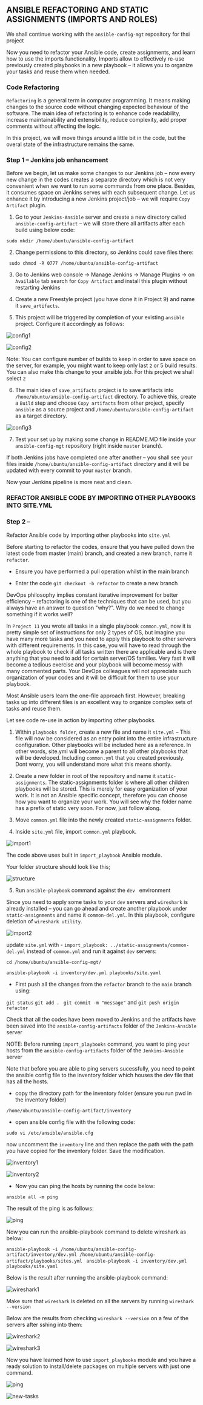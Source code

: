 ## ANSIBLE REFACTORING AND STATIC ASSIGNMENTS (IMPORTS AND ROLES)

We shall continue working with the ` ansible-config-mgt ` repository for thsi project

Now you need to refactor your Ansible code, create assignments, and learn how to use the imports functionality. Imports allow to effectively re-use previously created playbooks in a new playbook – it allows you to organize your tasks and reuse them when needed.

### Code Refactoring

`Refactoring` is a general term in computer programming. It means making changes to the source code without changing expected behaviour of the software. The main idea of refactoring is to enhance code readability, increase maintainability and extensibility, reduce complexity, add proper comments without affecting the logic.

In this project, we will move things around a little bit in the code, but the overal state of the infrastructure remains the same.

### Step 1 – Jenkins job enhancement

Before we begin, let us make some changes to our Jenkins job – now every new change in the codes creates a separate directory which is not very convenient when we want to run some commands from one place. Besides, it consumes space on Jenkins serves with each subsequent change. Let us enhance it by introducing a new Jenkins project/job – we will require `Copy Artifact` plugin.

1. Go to your `Jenkins-Ansible` server and create a new directory called `ansible-config-artifact` – we will store there all artifacts after each build using below code:

`sudo mkdir /home/ubuntu/ansible-config-artifact`

2. Change permissions to this directory, so Jenkins could save files there:

` sudo chmod -R 0777 /home/ubuntu/ansible-config-artifact`

3. Go to Jenkins web console -> Manage Jenkins -> Manage Plugins -> on `Available` tab search for `Copy Artifact` and install this plugin without restarting Jenkins

4. Create a new Freestyle project (you have done it in Project 9) and name it `save_artifacts`.

5. This project will be triggered by completion of your existing `ansible` project. Configure it accordingly as follows:


![config1](./Images/config1.png)

![config2](./Images/config2.png)

Note: You can configure number of builds to keep in order to save space on the server, for example, you might want to keep only last `2` or 5 build results. You can also make this change to your ansible job. For this project we shall select `2`

6. The main idea of `save_artifacts` project is to save artifacts into `/home/ubuntu/ansible-config-artifact` directory. To achieve this, create a `Build` step and choose `Copy artifacts` from other project, specify `ansible` as a source project and `/home/ubuntu/ansible-config-artifact` as a target directory.

![config3](./Images/config3.png)

7. Test your set up by making some change in README.MD file inside your `ansible-config-mgt` repository (right inside `master` branch).

If both Jenkins jobs have completed one after another – you shall see your files inside `/home/ubuntu/ansible-config-artifact` directory and it will be updated with every commit to your `master` branch.

Now your Jenkins pipeline is more neat and clean.

###  REFACTOR ANSIBLE CODE BY IMPORTING OTHER PLAYBOOKS INTO SITE.YML

### Step 2 – 

Refactor Ansible code by importing other playbooks into `site.yml`

Before starting to refactor the codes, ensure that you have pulled down the latest code from master (main) branch, and created a new branch, name it `refactor`.

- Ensure you have performed a pull operation whilst in the main branch

- Enter the code `git checkout -b refactor` to create a new branch

DevOps philosophy implies constant iterative improvement for better efficiency – refactoring is one of the techniques that can be used, but you always have an answer to question "why?". Why do we need to change something if it works well?

In `Project 11` you wrote all tasks in a single playbook `common.yml`, now it is pretty simple set of instructions for only 2 types of OS, but imagine you have many more tasks and you need to apply this playbook to other servers with different requirements. In this case, you will have to read through the whole playbook to check if all tasks written there are applicable and is there anything that you need to add for certain server/OS families. Very fast it will become a tedious exercise and your playbook will become messy with many commented parts. Your DevOps colleagues will not appreciate such organization of your codes and it will be difficult for them to use your playbook.


Most Ansible users learn the one-file approach first. However, breaking tasks up into different files is an excellent way to organize complex sets of tasks and reuse them.

Let see code re-use in action by importing other playbooks.

1. Within `playbooks folder`, create a new file and name it `site.yml` – This file will now be considered as an entry point into the entire infrastructure configuration. Other playbooks will be included here as a reference. In other words, site.yml will become a parent to all other playbooks that will be developed. Including `common.yml` that you created previously. Dont worry, you will understand more what this means shortly.

2. Create a new folder in root of the repository and name it `static-assignments`. The static-assignments folder is where all other children playbooks will be stored. This is merely for easy organization of your work. It is not an Ansible specific concept, therefore you can choose how you want to organize your work. You will see why the folder name has a prefix of static very soon. For now, just follow along.

3. Move `common.yml` file into the newly created `static-assignments` folder.

4. Inside `site.yml` file, import `common.yml` playbook.

![import1](./Images/import1.png)

The code above uses built in `import_playbook` Ansible module.

Your folder structure should look like this;

![structure](./Images/structure.png)

5. Run `ansible-playbook` command against the `dev ` environment

Since you need to apply some tasks to your `dev` servers and `wireshark` is already installed – you can go ahead and create another playbook under `static-assignments` and name it `common-del.yml`. In this playbook, configure deletion of `wireshark utility`.

![import2](./Images/import2.png)


update `site.yml` with - `import_playbook: ../static-assignments/common-del.yml` instead of `common.yml` and run it against `dev` servers:

`cd /home/ubuntu/ansible-config-mgt/`

`ansible-playbook -i inventory/dev.yml playbooks/site.yaml`


- First push all the changes from the `refactor` branch to the `main` branch using:

`git status` `git add . ` `git commit -m "message"` and `git push origin refactor` 

Check that all the codes have been moved to Jenkins and the artifacts have been saved into the `ansible-config-artifacts` folder of the `Jenkins-Ansible` server

NOTE: Before running `import_playbooks` command, you want to ping your hosts from the `ansible-config-artifacts` folder of the `Jenkins-Ansible` server

Note that before you are able to ping servers sucessfully, you need to point the ansible config file to the inventory folder which houses the dev file that has all the hosts. 

- copy the directory path for the inventory folder (ensure you run pwd in the inventory folder)

`/home/ubuntu/ansible-config-artifact/inventory`

- open ansible config file with the following code:

`sudo vi /etc/ansible/ansible.cfg`

now uncomment the `inventory` line and then replace the path with the path you have copied for the inventory folder. Save the modification.

![inventory1](./Images/inventory1.png)

![inventory2](./Images/inventory2.png)

- Now you can ping the hosts by running the code below:

`ansible all -m ping`

The result of the ping is as follows:

![ping](./Images/ping.png)

Now you can run the ansible-playbook command to delete wireshark as below:

`ansible-playbook -i /home/ubuntu/ansible-config-artifact/inventory/dev.yml /home/ubuntu/ansible-config-artifact/playbooks/sites.yml `
`ansible-playbook -i inventory/dev.yml playbooks/site.yaml`

Below is the result after running the ansible-playbook command:

![wireshark1](./Images/wireshark1.png)

Make sure that `wireshark` is deleted on all the servers by running `wireshark --version`

Below are the results from checking `wireshark --version` on a few of the servers after sshing into them:

![wireshark2](./Images/wireshark2.png)

![wireshark3](./Images/wireshark3.png)



Now you have learned how to use `import_playbooks` module and you have a ready solution to install/delete packages on multiple servers with just one command.






![ping](./Images/ping.png)










![new-tasks](./Images/new-tasks.png)